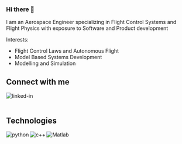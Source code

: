 ### Hi there 👋
I am an Aerospace Engineer specializing in Flight Control Systems and Flight Physics with exposure to Software and Product development

  Interests: 
- Flight Control Laws and Autonomous Flight
- Model Based Systems Development
- Modelling and Simulation


## Connect with me
[<img align="left" alt="linked-in" src="https://img.shields.io/badge/linkedin-%230077B5.svg?&style=for-the-badge&logo=linkedin&logoColor=white" />](https://www.linkedin.com/in/sanjesh-hoskopple/)
<br>
<br>
##  Technologies
<img align="left" alt="python" src="https://badgen.net/badge/Python/3/blue" />
<img align="left" alt="c++" src="https://badgen.net/badge/C/C++/blue" />
<img align="left" alt="Matlab" src="https://badgen.net/badge/Matlab/Simulink/blue" />
<br>
<br>
